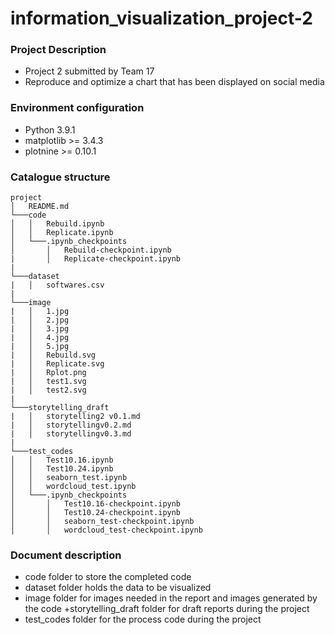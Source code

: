 # information_visualization_project-2

### Project Description
+ Project 2 submitted by Team 17
+ Reproduce and optimize a chart that has been displayed on social media

### Environment configuration
+ Python 3.9.1
+ matplotlib >= 3.4.3
+ plotnine >= 0.10.1

### Catalogue structure
```
project
│   README.md
└───code
│   │   Rebuild.ipynb
│   │   Replicate.ipynb
│   └───.ipynb_checkpoints
│       │   Rebuild-checkpoint.ipynb
|       │   Replicate-checkpoint.ipynb
|
└───dataset
|   │   softwares.csv
|
└───image
|   │   1.jpg
|   │   2.jpg
|   │   3.jpg
|   │   4.jpg
|   │   5.jpg
|   │   Rebuild.svg
|   │   Replicate.svg
|   │   Rplot.png
|   │   test1.svg
|   │   test2.svg
|
└───storytelling_draft
|   │   storytelling2 v0.1.md
|   │   storytellingv0.2.md
|   │   storytellingv0.3.md
|
└───test_codes
│   │   Test10.16.ipynb
│   │   Test10.24.ipynb
│   │   seaborn_test.ipynb
│   │   wordcloud_test.ipynb
│   └───.ipynb_checkpoints
│       │   Test10.16-checkpoint.ipynb
│       │   Test10.24-checkpoint.ipynb
│       │   seaborn_test-checkpoint.ipynb
│       │   wordcloud_test-checkpoint.ipynb
```
### Document description
+ code folder to store the completed code
+ dataset folder holds the data to be visualized
+ image folder for images needed in the report and images generated by the code
+storytelling_draft folder for draft reports during the project
+ test_codes folder for the process code during the project
